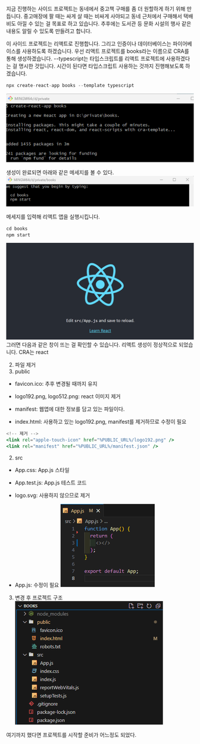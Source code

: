 지금 진행하는 사이드 프로젝트는 동네에서 중고책 구매를 좀 더 원할하게 하기 위해 만듭니다. 중고매장에 팔 때는 싸게 살 때는 비싸게 사야되고 동네 근처에서 구매해서 택배비도 아낄 수 있는 걸 목표로 하고 있습니다. 추후에는 도서관 등 문화 시설의 행사 같은 내용도 알릴 수 있도록 만들려고 합니다.

이 사이드 프로젝트는 리액트로 진행합니다. 그리고 인증이나 데이터베이스는 파이어베이스를 사용하도록 하겠습니다. 우선 리액트 프로젝트를 books라는 이름으로 CRA를 통해 생성하겠습니다. --typescript는 타입스크립트를 리액트 프로젝트에 사용하겠다는 걸 명시한 것입니다. 시간이 된다면 타입스크립트 사용하는 것까지 진행해보도록 하겠습니다.

```jsx
npx create-react-app books --template typescript
```

![Alt text](image.png)

생성이 완료되면 아래와 같은 메세지를 볼 수 있다.
![Alt text](image-3.png)

메세지를 입력해 리액트 앱을 실행시킵니다.

```jsx
cd books
npm start
```

![Alt text](image-5.png)
그러면 다음과 같은 창이 뜨는 걸 확인할 수 있습니다. 리액트 생성이 정상적으로 되었습니다.
CRA는 react

2. 파일 제거
1. public

- favicon.ico: 추후 변경될 때까지 유지

- logo192.png, logo512.png: react 이미지 제거

- manifest: 웹앱에 대한 정보를 담고 있는 파일이다.

- index.html: 사용하고 있는 logo192.png, manifest를 제거하므로 수정이 필요

```jsx
<!-- 제거 -->
<link rel="apple-touch-icon" href="%PUBLIC_URL%/logo192.png" />
<link rel="manifest" href="%PUBLIC_URL%/manifest.json" />
```

2. src

- App.css: App.js 스타일

- App.test.js: App.js 테스트 코드

- logo.svg: 사용하지 않으므로 제거

- App.js: 수정이 필요
  ![Alt text](image-7.png)

3. 변경 후 프로젝트 구조
   ![Alt text](image-6.png)

여기까지 했다면 프로젝트를 시작할 준비가 어느정도 되었다.
